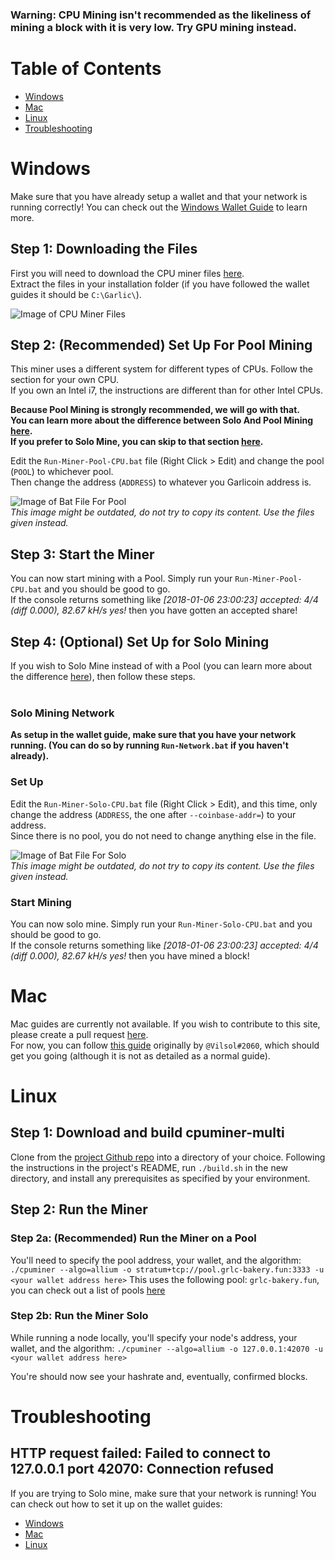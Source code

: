 ### Warning: CPU Mining isn't recommended as the likeliness of mining a block with it is very low. Try GPU mining instead.

# Table of Contents

- [Windows](#windows)
- [Mac](#mac)
- [Linux](#linux)
- [Troubleshooting](#troubleshooting)

# Windows

Make sure that you have already setup a wallet and that your network is running correctly! You can check out the [Windows Wallet Guide](wallet-win.html) to learn more.

## Step 1: Downloading the Files

First you will need to download the CPU miner files [here](ROOT/files/miner-cpu-win.zip).  
Extract the files in your installation folder (if you have followed the wallet guides it should be `C:\Garlic\`).

![Image of CPU Miner Files](https://i.imgur.com/6Nwy2dC.png)

## Step 2: (Recommended) Set Up For Pool Mining

This miner uses a different system for different types of CPUs. Follow the section for your own CPU.  
If you own an Intel i7, the instructions are different than for other Intel CPUs.

**Because Pool Mining is strongly recommended, we will go with that.**  
**You can learn more about the difference between Solo And Pool Mining [here](how-to-mine.html#solo-vs-pool).**  
**If you prefer to Solo Mine, you can skip to that section [here](#step-4-optional-solo-mining).**

Edit the `Run-Miner-Pool-CPU.bat` file (Right Click > Edit) and change the pool (`POOL`) to whichever pool.  
Then change the address (`ADDRESS`) to whatever you Garlicoin address is.

![Image of Bat File For Pool](https://i.imgur.com/puFRTqU.png)  
_This image might be outdated, do not try to copy its content. Use the files given instead._
<br />

## Step 3: Start the Miner

You can now start mining with a Pool. Simply run your `Run-Miner-Pool-CPU.bat` and you should be good to go.  
If the console returns something like _[2018-01-06 23:00:23] accepted: 4/4 (diff 0.000), 82.67 kH/s yes!_ then you have gotten an accepted share!

## Step 4: (Optional) Set Up for Solo Mining

If you wish to Solo Mine instead of with a Pool (you can learn more about the difference [here](how-to-mine.html#solo-vs-pool)), then follow these steps.  
<br>

### Solo Mining Network

**As setup in the wallet guide, make sure that you have your network running. (You can do so by running `Run-Network.bat` if you haven't already).**

### Set Up

Edit the `Run-Miner-Solo-CPU.bat` file (Right Click > Edit), and this time, only change the address (`ADDRESS`, the one after `--coinbase-addr=`) to your address.  
Since there is no pool, you do not need to change anything else in the file.

![Image of Bat File For Solo](https://i.imgur.com/n6CyWMp.png)  
_This image might be outdated, do not try to copy its content. Use the files given instead._
<br>

### Start Mining

You can now solo mine. Simply run your `Run-Miner-Solo-CPU.bat` and you should be good to go.  
If the console returns something like _[2018-01-06 23:00:23] accepted: 4/4 (diff 0.000), 82.67 kH/s yes!_ then you have mined a block!

# Mac

Mac guides are currently not available. If you wish to contribute to this site, please create a pull request [here](https://github.com/PandawanFr/GarlicRecipes/pulls).  
For now, you can follow [this guide](https://gist.github.com/PandawanFr/7c0c500ee679eac799ec4b92a225f816) originally by `@Vilsol#2060`, which should get you going (although it is not as detailed as a normal guide).

# Linux

## Step 1: Download and build cpuminer-multi

Clone from the [project Github repo](https://github.com/GarlicoinOrg/cpuminer-multi) into a directory of your choice. Following the instructions in the project's README, run `./build.sh` in the new directory, and install any prerequisites as specified by your environment.

## Step 2: Run the Miner

### Step 2a: (Recommended) Run the Miner on a Pool

You'll need to specify the pool address, your wallet, and the algorithm:
`./cpuminer --algo=allium -o stratum+tcp://pool.grlc-bakery.fun:3333 -u <your wallet address here>`
This uses the following pool: `grlc-bakery.fun`, you can check out a list of pools [here](pool-mining.html#main-net)

### Step 2b: Run the Miner Solo

While running a node locally, you'll specify your node's address, your wallet, and the algorithm:
`./cpuminer --algo=allium -o 127.0.0.1:42070 -u <your wallet address here>`

You're should now see your hashrate and, eventually, confirmed blocks.

# Troubleshooting

## HTTP request failed: Failed to connect to 127.0.0.1 port 42070: Connection refused

If you are trying to Solo mine, make sure that your network is running! You can check out how to set it up on the wallet guides:

- [Windows](./wallet-win.html)
- [Mac](./wallet-mac.html)
- [Linux](./wallet-nix.html)
